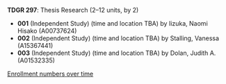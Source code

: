 **TDGR 297**: Thesis Research (2–12 units, by 2)

- **001** (Independent Study) (time and location TBA) by Iizuka, Naomi Hisako (A00737624)
- **002** (Independent Study) (time and location TBA) by Stalling, Vanessa (A15367441)
- **003** (Independent Study) (time and location TBA) by Dolan, Judith A. (A01532335)

[Enrollment numbers over time](./TDGR297.tsv)
